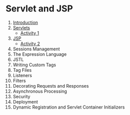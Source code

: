 # Servlet and JSP

1. [Introduction](https://github.com/asmalizaa/servletjsp/blob/main/chapter1.md)
2. [Servlets](https://github.com/asmalizaa/servletjsp/blob/main/chapter2.md)
   - [Activity 1](https://github.com/asmalizaa/servletjsp/blob/main/activity1.md)
3. [JSP](https://github.com/asmalizaa/servletjsp/blob/main/chapter3.md)
   - [Activity 2](https://github.com/asmalizaa/servletjsp/blob/main/activity2.md)
4. Sessions Management
5. The Expression Language
6. JSTL
7. Writing Custom Tags
8. Tag Files
9. Listeners
10. Filters
11. Decorating Requests and Responses
12. Asynchronous Processing
13. Security
14. Deployment
15. Dynamic Registration and Servlet Container Initializers
